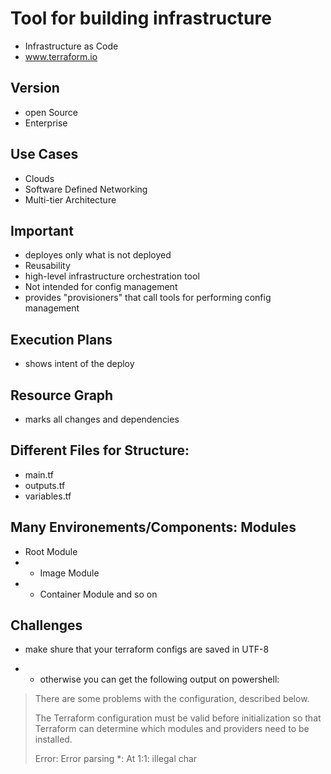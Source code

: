 <!--
TERRAFORM
www.terraform.io
-->

# Tool for building infrastructure
* Infrastructure as Code
* www.terraform.io

## Version
* open Source
* Enterprise

## Use Cases
* Clouds
* Software Defined Networking
* Multi-tier Architecture


## Important 
* deployes only what is not deployed
* Reusability
* high-level infrastructure orchestration tool 
* Not intended for config management
* provides "provisioners" that call tools for performing config management

## Execution Plans
* shows intent of the deploy

## Resource Graph
* marks all changes and dependencies

## Different Files for Structure:
* main.tf
* outputs.tf
* variables.tf

## Many Environements/Components: Modules
- Root Module
- - Image Module
- - Container Module    and so on

## Challenges
* make shure that your terraform configs are saved in UTF-8
- - otherwise you can get the following output on powershell:
>There are some problems with the configuration, described below.
>
>The Terraform configuration must be valid before initialization so that
>Terraform can determine which modules and providers need to be installed.
>
>Error: Error parsing *: At 1:1: illegal char